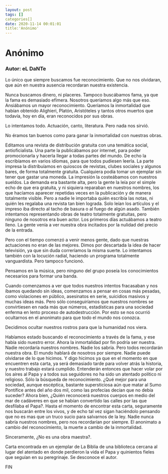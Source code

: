 ```yaml
---
layout: post
tags: []
categories[]
date: 2020-11-14 00:01:01
title:'Anónimo'
---
```

# Anónimo
### Autor: eL DaNTe

   Lo único que siempre buscamos fue reconocimiento. Que no nos olvidaran,
   que aún en nuestra ausencia recordaran nuestra existencia.
   
   Nunca buscamos dinero, ni placeres. Tampoco buscábamos fama, ya que la
   fama es demasiado efímera. Nosotros queríamos algo más que eso.
   Ansiábamos un mayor reconocimiento. Queríamos la inmortalidad que
   habían obtenido Alighieri, Platón, Aristóteles y tantos otros muertos
   que todavía, hoy en día, eran reconocidos por sus obras.
   
   Lo intentamos todo. Actuación, canto, literatura. Pero nada nos sirvió.
   
   No éramos tan buenos como para ganar la inmortalidad con nuestras
   obras.
   
   Editamos una revista de distribución gratuita con una temática social,
   antioficialista. Una parte la publicábamos por internet, para poder
   promocionarla y hacerla llegar a todas partes del mundo. De echo la
   escribíamos en varios idiomas, para que todos pudiesen leerla. La parte
   impresa la distribuíamos en quioscos de revistas, clubes sociales y
   algunos bares, de forma totalmente gratuita. Cualquiera podía tomar un
   ejemplar sin tener que gastar una moneda. La impresión la costeábamos
   con nuestros sueldos. La demanda era bastante alta, pero la gente la
   leía por el simple echo de que era gratuita, y ni siquiera reparaban en
   nuestros nombres, los que hacíamos aparecer repetidas veces en la
   publicación y de manera totalmente visible. Pero a nadie le importaba
   quién escribía las notas, ni quién les regalaba una revista tan bien
   lograda. Solo leían los artículos y el impreso iba directo al tacho de
   basura o al fuego de algún asado. También intentamos representando
   obras de teatro totalmente gratuitas, pero ninguno de nosotros era buen
   actor. Los primeros días actuábamos a teatro lleno. La gente venía a
   ver nuestra obra incitados por la nulidad del precio de la entrada.
   
   Pero con el tiempo comenzó a venir menos gente, dado que nuestras
   actuaciones no eran de las mejores. Dimos por descartada la idea de
   hacer televisión, ya que sin duda correríamos la misma suerte. Lo
   intentamos también con la locución radial, haciendo un programa
   totalmente vanguardista. Pero tampoco funcionó.
   
   Pensamos en la música, pero ninguno del grupo poseía los conocimientos
   necesarios para formar una banda.
   
   Cuando comenzamos a ver que todos nuestros intentos fracasaban y nos
   íbamos quedando sin ideas, comenzamos a pensar en cosas más pesadas,
   como violaciones en público, asesinatos en serie, suicidios masivos y
   muchas ideas más. Pero sólo conseguiríamos que nuestros nombres se
   convirtiesen en nada más que números, estadísticas para una sociedad
   enferma en lento proceso de autodestrucción. Por esto se nos ocurrió
   ocultarnos en el anonimato para que todo el mundo nos conozca.
   
   Decidimos ocultar nuestros rostros para que la humanidad nos viera.
   
   Habíamos estado buscando el reconocimiento a través de la fama, y ese
   había sido nuestro error. Ahora la inmortalidad por fin podría ser
   nuestra. Nadie recordaría nuestros nombres. Nadie los sabría. Pero
   todos recordarán nuestra obra. El mundo hablará de nosotros por
   siempre. Nadie puede olvidarse de lo que hicimos. Y digo hicimos ya que
   en el momento en que encuentren esta carta, ya será demasiado tarde
   para volver atrás la historia, y nuestro trabajo estará cumplido.
   Entenderán entonces que hacer volar por los aires al Papa y a todos sus
   seguidores no ha sido un atentado político ni religioso. Sólo la
   búsqueda de reconocimiento. ¿Qué mejor para una sociedad, aunque
   escéptica, bastante supersticiosa aún que matar al Sumo Pontífice antes
   del año dos mil, como las profecías decían que no debía suceder?
   Ahora bien, ¿Quién reconocerá nuestros cuerpos en medio del mar de
   cadáveres en que se habían convertido las calles por las que desfilaba
   el Papa?. Hasta el momento de encontrar esta carta, seguramente nos
   buscarán entre los vivos, y de echo tal vez sigan haciéndolo pensando
   que no es mas que un truco sucio para salvarnos de la ley. Nadie nunca
   sabría nuestros nombres, pero nos recordarían por siempre. El anonimato
   a cambio del reconocimiento, la muerte a cambio de la inmortalidad.
   
   Sinceramente, ¿No es una obra maestra?.
   
   Carta encontrada en un ejemplar de La Biblia de una biblioteca cercana
   al lugar del atentado en donde perdieron la vida el Papa y quinientos
   fieles que seguían en su peregrinaje. Se desconoce el autor.

   FIN
